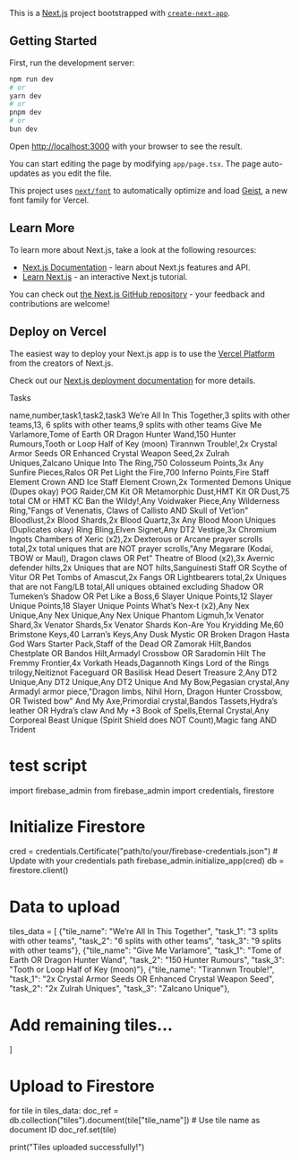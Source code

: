This is a [Next.js](https://nextjs.org) project bootstrapped with [`create-next-app`](https://nextjs.org/docs/app/api-reference/cli/create-next-app).

## Getting Started

First, run the development server:

```bash
npm run dev
# or
yarn dev
# or
pnpm dev
# or
bun dev
```

Open [http://localhost:3000](http://localhost:3000) with your browser to see the result.

You can start editing the page by modifying `app/page.tsx`. The page auto-updates as you edit the file.

This project uses [`next/font`](https://nextjs.org/docs/app/building-your-application/optimizing/fonts) to automatically optimize and load [Geist](https://vercel.com/font), a new font family for Vercel.

## Learn More

To learn more about Next.js, take a look at the following resources:

- [Next.js Documentation](https://nextjs.org/docs) - learn about Next.js features and API.
- [Learn Next.js](https://nextjs.org/learn) - an interactive Next.js tutorial.

You can check out [the Next.js GitHub repository](https://github.com/vercel/next.js) - your feedback and contributions are welcome!

## Deploy on Vercel

The easiest way to deploy your Next.js app is to use the [Vercel Platform](https://vercel.com/new?utm_medium=default-template&filter=next.js&utm_source=create-next-app&utm_campaign=create-next-app-readme) from the creators of Next.js.

Check out our [Next.js deployment documentation](https://nextjs.org/docs/app/building-your-application/deploying) for more details.

Tasks

name,number,task1,task2,task3
We’re All In This Together,3 splits with other teams,13, 6 splits with other teams,9 splits with other teams
Give Me Varlamore,Tome of Earth OR Dragon Hunter Wand,150 Hunter Rumours,Tooth or Loop Half of Key (moon)
Tirannwn Trouble!,2x Crystal Armor Seeds OR Enhanced Crystal Weapon Seed,2x Zulrah Uniques,Zalcano Unique
Into The Ring,750 Colosseum Points,3x Any Sunfire Pieces,Ralos OR Pet
Light the Fire,700 Inferno Points,Fire Staff Element Crown AND Ice Staff Element Crown,2x Tormented Demons Unique (Dupes okay)
POG Raider,CM Kit OR Metamorphic Dust,HMT Kit OR Dust,75 total CM or HMT KC
Ban the Wildy!,Any Voidwaker Piece,Any Wilderness Ring,"Fangs of Venenatis, Claws of Callisto AND Skull of Vet’ion"
Bloodlust,2x Blood Shards,2x Blood Quartz,3x Any Blood Moon Uniques (Duplicates okay)
Ring Bling,Elven Signet,Any DT2 Vestige,3x Chromium Ingots
Chambers of Xeric (x2),2x Dexterous or Arcane prayer scrolls total,2x total uniques that are NOT prayer scrolls,"Any Megarare (Kodai, TBOW or Maul), Dragon claws OR Pet"
Theatre of Blood (x2),3x Avernic defender hilts,2x Uniques that are NOT hilts,Sanguinesti Staff OR Scythe of Vitur OR Pet
Tombs of Amascut,2x Fangs OR Lightbearers total,2x Uniques that are not Fang/LB total,All uniques obtained excluding Shadow OR Tumeken’s Shadow OR Pet
Like a Boss,6 Slayer Unique Points,12 Slayer Unique Points,18 Slayer Unique Points
What’s Nex-t (x2),Any Nex Unique,Any Nex Unique,Any Nex Unique
Phantom Ligmuh,1x Venator Shard,3x Venator Shards,5x Venator Shards
Kon-Are You Kryidding Me,60 Brimstone Keys,40 Larran’s Keys,Any Dusk Mystic OR Broken Dragon Hasta
God Wars Starter Pack,Staff of the Dead OR Zamorak Hilt,Bandos Chestplate OR Bandos Hilt,Armadyl Crossbow OR Saradomin Hilt
The Fremmy Frontier,4x Vorkath Heads,Dagannoth Kings Lord of the Rings trilogy,Neitiznot Faceguard OR Basilisk Head
Desert Treasure 2,Any DT2 Unique,Any DT2 Unique,Any DT2 Unique
And My Bow,Pegasian crystal,Any Armadyl armor piece,"Dragon limbs, Nihil Horn, Dragon Hunter Crossbow, OR Twisted bow"
And My Axe,Primordial crystal,Bandos Tassets,Hydra’s leather OR Hydra’s claw
And My +3 Book of Spells,Eternal Crystal,Any Corporeal Beast Unique (Spirit Shield does NOT Count),Magic fang AND Trident

# test script

import firebase_admin
from firebase_admin import credentials, firestore

# Initialize Firestore

cred = credentials.Certificate("path/to/your/firebase-credentials.json") # Update with your credentials path
firebase_admin.initialize_app(cred)
db = firestore.client()

# Data to upload

tiles_data = [
{"tile_name": "We’re All In This Together", "task_1": "3 splits with other teams", "task_2": "6 splits with other teams", "task_3": "9 splits with other teams"},
{"tile_name": "Give Me Varlamore", "task_1": "Tome of Earth OR Dragon Hunter Wand", "task_2": "150 Hunter Rumours", "task_3": "Tooth or Loop Half of Key (moon)"},
{"tile_name": "Tirannwn Trouble!", "task_1": "2x Crystal Armor Seeds OR Enhanced Crystal Weapon Seed", "task_2": "2x Zulrah Uniques", "task_3": "Zalcano Unique"},
# Add remaining tiles...
]

# Upload to Firestore

for tile in tiles_data:
doc_ref = db.collection("tiles").document(tile["tile_name"]) # Use tile name as document ID
doc_ref.set(tile)

print("Tiles uploaded successfully!")
